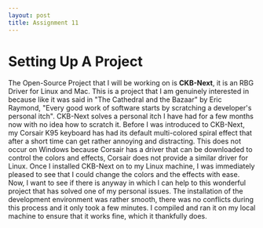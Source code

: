 ```yaml
---
layout: post
title: Assignment 11
---
```


# Setting Up A Project

The Open-Source Project that I will be working on is **CKB-Next**, it is an RBG Driver for Linux and Mac.
This is a project that I am genuinely interested in because like it was said in "The Cathedral and the Bazaar" 
by Eric Raymond, "Every good work of software starts by scratching a developer's personal itch". CKB-Next
solves a personal itch I have had for a few months now with no idea how to scratch it. Before I was introduced 
to CKB-Next, my Corsair K95 keyboard has had its default multi-colored spiral effect that after a short time can
get rather annoying and distracting. This does not occur on Windows because Corsair has a driver that can be 
downloaded to control the colors and effects, Corsair does not provide a similar driver for Linux. Once I
installed CKB-Next on to my Linux machine, I was immediately pleased to see that I could change the colors and
the effects with ease. Now, I want to see if there is anyway in which I can help to this wonderful project that
has solved one of my personal issues. The installation of the development environment was rather smooth, there
was no conflicts during this process and it only took a few minutes. I compiled and ran it on my local machine 
to ensure that it works fine, which it thankfully does. 

